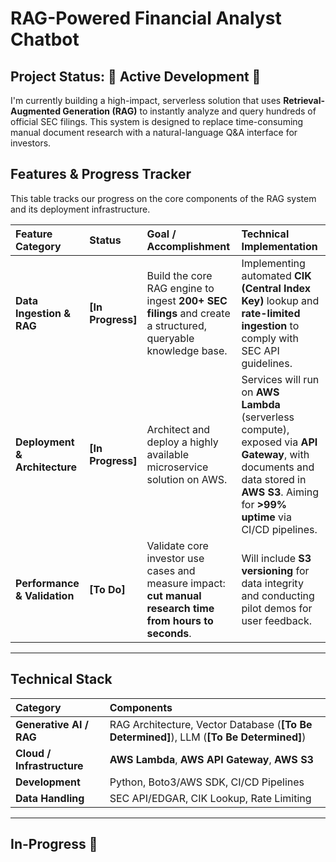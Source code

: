 # RAG-Powered Financial Analyst Chatbot

## Project Status: 🚧 Active Development 🚧

I'm currently building a high-impact, serverless solution that uses **Retrieval-Augmented Generation (RAG)** to instantly analyze and query hundreds of official SEC filings. This system is designed to replace time-consuming manual document research with a natural-language Q&A interface for investors.

## Features & Progress Tracker

This table tracks our progress on the core components of the RAG system and its deployment infrastructure.

| Feature Category | Status | Goal / Accomplishment | Technical Implementation |
| :--- | :--- | :--- | :--- |
| **Data Ingestion & RAG** | **[In Progress]** | Build the core RAG engine to ingest **200+ SEC filings** and create a structured, queryable knowledge base. | Implementing automated **CIK (Central Index Key)** lookup and **rate-limited ingestion** to comply with SEC API guidelines. |
| **Deployment & Architecture** | **[In Progress]** | Architect and deploy a highly available microservice solution on AWS. | Services will run on **AWS Lambda** (serverless compute), exposed via **API Gateway**, with documents and data stored in **AWS S3**. Aiming for **>99% uptime** via CI/CD pipelines. |
| **Performance & Validation** | **[To Do]** | Validate core investor use cases and measure impact: **cut manual research time from hours to seconds**. | Will include **S3 versioning** for data integrity and conducting pilot demos for user feedback. |

---

## Technical Stack

| Category | Components |
| :--- | :--- |
| **Generative AI / RAG** | RAG Architecture, Vector Database (**[To Be Determined]**), LLM (**[To Be Determined]**) |
| **Cloud / Infrastructure** | **AWS Lambda**, **AWS API Gateway**, **AWS S3** |
| **Development** | Python, Boto3/AWS SDK, CI/CD Pipelines |
| **Data Handling** | SEC API/EDGAR, CIK Lookup, Rate Limiting |

---

## In-Progress 🚧
